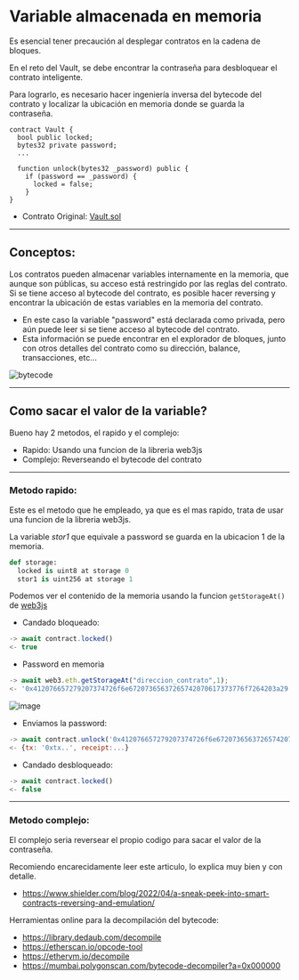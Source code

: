 # Variable almacenada en memoria
Es esencial tener precaución al desplegar contratos en la cadena de bloques.

En el reto del Vault, se debe encontrar la contraseña para desbloquear el contrato inteligente.

Para lograrlo, es necesario hacer ingeniería inversa del bytecode del contrato y localizar la ubicación en memoria donde se guarda la contraseña.

```solidity
contract Vault {
  bool public locked;
  bytes32 private password;
  ...
  
  function unlock(bytes32 _password) public {
    if (password == _password) {
      locked = false;
    }
}
```
- Contrato Original: [Vault.sol](Vault.sol)
---

## Conceptos:
Los contratos pueden almacenar variables internamente en la memoria, que aunque son públicas, su acceso está restringido por las reglas del contrato.
Si se tiene acceso al bytecode del contrato, es posible hacer reversing y encontrar la ubicación de estas variables en la memoria del contrato.

- En este caso la variable "password" está declarada como privada, pero aún puede leer si se tiene acceso al bytecode del contrato.
- Esta información se puede encontrar en el explorador de bloques, junto con otros detalles del contrato como su dirección, balance, transacciones, etc...

![bytecode](https://user-images.githubusercontent.com/47476901/235318728-52bd235e-09f3-4be3-90bc-b7ba5810ec0c.png)

---
## Como sacar el valor de la variable?
Bueno hay 2 metodos, el rapido y el complejo:

- Rapido: Usando una funcion de la libreria web3js
- Complejo: Reverseando el bytecode del contrato

---

### Metodo rapido:
Este es el metodo que he empleado, ya que es el mas rapido, trata de usar una funcion de la libreria web3js.

La variable *stor1* que equivale a password se guarda en la ubicacion 1 de la memoria.
```py
def storage:
  locked is uint8 at storage 0
  stor1 is uint256 at storage 1
```
Podemos ver el contenido de la memoria usando la funcion `getStorageAt()` de [web3js](https://web3js.readthedocs.io/)
- Candado bloqueado:
```js
-> await contract.locked()
<- true
```
- Password en memoria
```js
-> await web3.eth.getStorageAt("direccion_contrato",1);
<- '0x412076657279207374726f6e67207365637265742070617373776f7264203a29'
```
![image](https://user-images.githubusercontent.com/47476901/235319251-307f0c3c-a023-4e42-bca5-d8c737192efe.png)

- Enviamos la password:
```js
-> await contract.unlock('0x412076657279207374726f6e67207365637265742070617373776f7264203a29')
<- {tx: '0xtx..', receipt:...}
```
- Candado desbloqueado:
```js
-> await contract.locked()
<- false
```
---
### Metodo complejo:
El complejo seria reversear el propio codigo para sacar el valor de la contraseña.

Recomiendo encarecidamente leer este articulo, lo explica muy bien y con detalle.
- https://www.shielder.com/blog/2022/04/a-sneak-peek-into-smart-contracts-reversing-and-emulation/

Herramientas online para la decompilación del bytecode:
- https://library.dedaub.com/decompile
- https://etherscan.io/opcode-tool
- https://ethervm.io/decompile
- https://mumbai.polygonscan.com/bytecode-decompiler?a=0x000000
